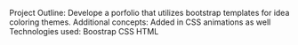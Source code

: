 Project Outline: Develope a porfolio that utilizes bootstrap templates for idea coloring themes.
Additional concepts: Added in CSS animations as well
Technologies used:
Boostrap
CSS
HTML

